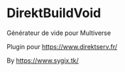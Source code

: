 # DirektBuildVoid
Générateur de vide pour Multiverse

Plugin pour https://www.direktserv.fr/

By https://www.sygix.tk/
